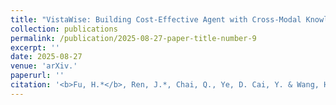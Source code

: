 ```yaml
---
title: "VistaWise: Building Cost-Effective Agent with Cross-Modal Knowledge Graph for Minecraft"
collection: publications
permalink: /publication/2025-08-27-paper-title-number-9
excerpt: ''
date: 2025-08-27
venue: 'arXiv.'
paperurl: ''
citation: '<b>Fu, H.*</b>, Ren, J.*, Chai, Q., Ye, D. Cai, Y. & Wang, H. (2025). VistaWise: Building Cost-Effective Agent with Cross-Modal Knowledge Graph for Minecraft. EMNLP 2025 Main. <a href="https://arxiv.org/pdf/2508.18722">Link to this paper</a>'
---
```

